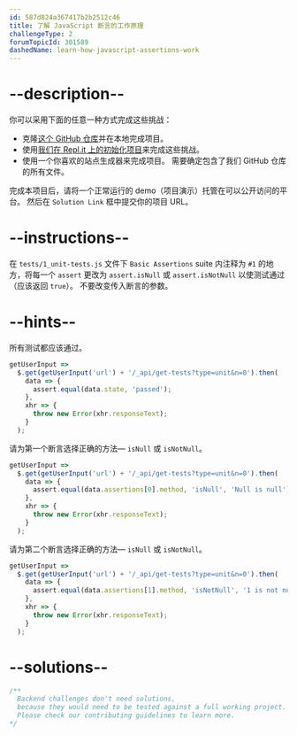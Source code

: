 ```yaml
---
id: 587d824a367417b2b2512c46
title: 了解 JavaScript 断言的工作原理
challengeType: 2
forumTopicId: 301589
dashedName: learn-how-javascript-assertions-work
---
```


# --description--

你可以采用下面的任意一种方式完成这些挑战：

- 克隆[这个 GitHub 仓库](https://github.com/freeCodeCamp/boilerplate-mochachai/)并在本地完成项目。
- 使用[我们在 Repl.it 上的初始化项目](https://repl.it/github/freeCodeCamp/boilerplate-mochachai)来完成这些挑战。
- 使用一个你喜欢的站点生成器来完成项目。 需要确定包含了我们 GitHub 仓库的所有文件。

完成本项目后，请将一个正常运行的 demo（项目演示）托管在可以公开访问的平台。 然后在 `Solution Link` 框中提交你的项目 URL。

# --instructions--

在 `tests/1_unit-tests.js` 文件下 `Basic Assertions` suite 内注释为 `#1` 的地方，将每一个 `assert` 更改为 `assert.isNull` 或 `assert.isNotNull` 以使测试通过（应该返回 `true`）。 不要改变传入断言的参数。

# --hints--

所有测试都应该通过。

```js
getUserInput =>
  $.get(getUserInput('url') + '/_api/get-tests?type=unit&n=0').then(
    data => {
      assert.equal(data.state, 'passed');
    },
    xhr => {
      throw new Error(xhr.responseText);
    }
  );
```

请为第一个断言选择正确的方法— `isNull` 或 `isNotNull`。

```js
getUserInput =>
  $.get(getUserInput('url') + '/_api/get-tests?type=unit&n=0').then(
    data => {
      assert.equal(data.assertions[0].method, 'isNull', 'Null is null');
    },
    xhr => {
      throw new Error(xhr.responseText);
    }
  );
```

请为第二个断言选择正确的方法— `isNull` 或 `isNotNull`。

```js
getUserInput =>
  $.get(getUserInput('url') + '/_api/get-tests?type=unit&n=0').then(
    data => {
      assert.equal(data.assertions[1].method, 'isNotNull', '1 is not null');
    },
    xhr => {
      throw new Error(xhr.responseText);
    }
  );
```

# --solutions--

```js
/**
  Backend challenges don't need solutions, 
  because they would need to be tested against a full working project. 
  Please check our contributing guidelines to learn more.
*/
```
